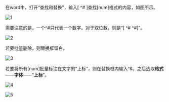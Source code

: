 在word中，打开“查找和替换”，输入[ ^# ]查找[num]格式的内容，如图所示。

![1](http://upload-images.jianshu.io/upload_images/197369-5f60e56112036a51.png?imageMogr2/auto-orient/strip%7CimageView2/2/w/1240)

需要注意的是，一个^#只代表一个数字。对于双位数，则是“[ ^# ^#]”。


![2](http://upload-images.jianshu.io/upload_images/197369-846f0c5153ead879.png?imageMogr2/auto-orient/strip%7CimageView2/2/w/1240)

若要批量删除，则替换框留白。


![3](http://upload-images.jianshu.io/upload_images/197369-4a78a485386db24c.png?imageMogr2/auto-orient/strip%7CimageView2/2/w/1240)




若要将所有[num]批量标注在文字的“上标”，则在替换框内输入^&，之后选取**格式**——**字体**——“**上标**”。


![4](http://upload-images.jianshu.io/upload_images/197369-ac3331987fea250b.png?imageMogr2/auto-orient/strip%7CimageView2/2/w/1240)



![5](http://upload-images.jianshu.io/upload_images/197369-2d9916df867c1b25.png?imageMogr2/auto-orient/strip%7CimageView2/2/w/1240)



